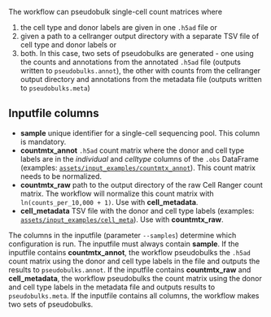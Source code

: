The workflow can pseudobulk single-cell count matrices where
1) the cell type and donor labels are given in one `.h5ad` file or
2) given a path to a cellranger output directory with a separate TSV file of cell type and donor labels or
3) both. In this case, two sets of pseudobulks are generated - one using the counts and annotations from the annotated `.h5ad` file (outputs written to `pseudobulks.annot`), the other with counts from the cellranger output directory and annotations from the metadata file (outputs written to `pseudobulks.meta`)

## Inputfile columns
* **sample** unique identifier for a single-cell sequencing pool. This column is mandatory.
* **countmtx_annot** `.h5ad` count matrix where the donor and cell type labels are in the *individual* and *celltype* columns of the `.obs` DataFrame (examples: [`assets/input_examples/countmtx_annot`](./countmtx_annot)). This count matrix needs to be normalized.
* **countmtx_raw** path to the output directory of the raw Cell Ranger count matrix. The workflow will normalize this count matrix with `ln(counts_per_10,000 + 1)`. Use with **cell_metadata**.
* **cell_metadata** TSV file with the donor and cell type labels (examples: [`assets/input_examples/cell_meta`](./cell_meta)). Use with **countmtx_raw**.

The columns in the inputfile (parameter `--samples`) determine which configuration is run. The inputfile must always contain **sample**. If the inputfile contains **countmtx_annot**, the workflow pseudobulks the `.h5ad` count matrix using the donor and cell type labels in the file and outputs the results to `pseudobulks.annot`. If the inputfile contains **countmtx_raw** and **cell_metadata**, the workflow pseudobulks the count matrix using the donor and cell type labels in the metadata file and outputs results to `pseudobulks.meta`. If the inputfile contains all columns, the workflow makes two sets of pseudobulks.
